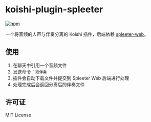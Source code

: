 # koishi-plugin-spleeter

[![npm](https://img.shields.io/npm/v/koishi-plugin-spleeter?style=flat-square)](https://www.npmjs.com/package/koishi-plugin-spleeter)

一个将音频的人声与伴奏分离的 Koishi 插件，后端依赖 [spleeter-web](https://github.com/JeffreyCA/spleeter-web)。

## 使用

1. 在聊天中引用一个音频文件
2. 发送命令：`取伴奏`
3. 插件会自动下载文件并提交到 Spleeter Web 后端进行处理
4. 处理完成后会返回分离后的伴奏文件

## 许可证

MIT License